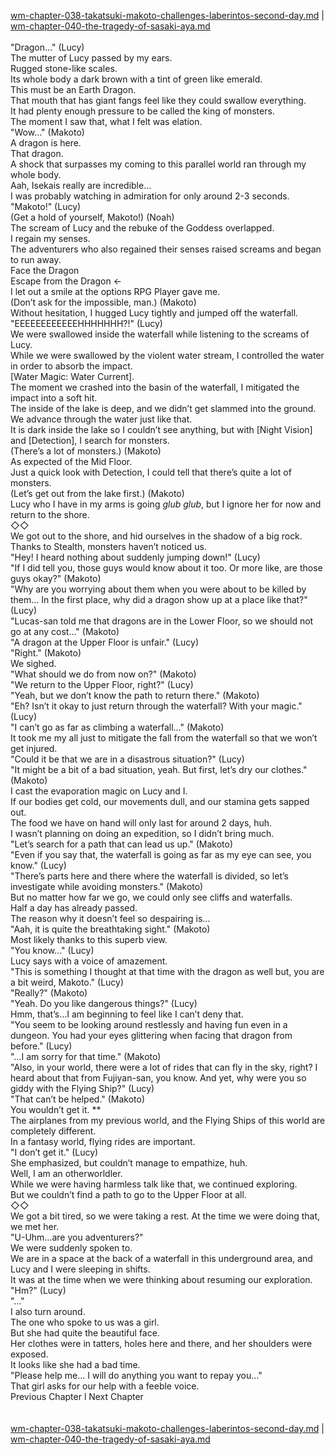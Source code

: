 [wm-chapter-038-takatsuki-makoto-challenges-laberintos-second-day.md](./wm-chapter-038-takatsuki-makoto-challenges-laberintos-second-day.md) | [wm-chapter-040-the-tragedy-of-sasaki-aya.md](./wm-chapter-040-the-tragedy-of-sasaki-aya.md) <br/>
<br/>
"Dragon…" (Lucy)<br/>
The mutter of Lucy passed by my ears.<br/>
Rugged stone-like scales.<br/>
Its whole body a dark brown with a tint of green like emerald. <br/>
This must be an Earth Dragon.<br/>
That mouth that has giant fangs feel like they could swallow everything.<br/>
It had plenty enough pressure to be called the king of monsters.<br/>
The moment I saw that, what I felt was elation. <br/>
"Wow…" (Makoto)<br/>
A dragon is here.<br/>
That dragon.<br/>
A shock that surpasses my coming to this parallel world ran through my whole body.<br/>
Aah, Isekais really are incredible…<br/>
I was probably watching in admiration for only around 2-3 seconds.<br/>
"Makoto!" (Lucy)<br/>
(Get a hold of yourself, Makoto!) (Noah)<br/>
The scream of Lucy and the rebuke of the Goddess overlapped.<br/>
I regain my senses. <br/>
The adventurers who also regained their senses raised screams and began to run away.<br/>
Face the Dragon<br/>
Escape from the Dragon ←<br/>
I let out a smile at the options RPG Player gave me.<br/>
(Don’t ask for the impossible, man.) (Makoto)<br/>
Without hesitation, I hugged Lucy tightly and jumped off the waterfall.<br/>
"EEEEEEEEEEEEHHHHHHH?!" (Lucy)<br/>
We were swallowed inside the waterfall while listening to the screams of Lucy.<br/>
While we were swallowed by the violent water stream, I controlled the water in order to absorb the impact.<br/>
[Water Magic: Water Current].<br/>
The moment we crashed into the basin of the waterfall, I mitigated the impact into a soft hit.<br/>
The inside of the lake is deep, and we didn’t get slammed into the ground.<br/>
We advance through the water just like that.<br/>
It is dark inside the lake so I couldn’t see anything, but with [Night Vision] and [Detection], I search for monsters.<br/>
(There’s a lot of monsters.) (Makoto)<br/>
As expected of the Mid Floor.<br/>
Just a quick look with Detection, I could tell that there’s quite a lot of monsters.<br/>
(Let’s get out from the lake first.) (Makoto)<br/>
Lucy who I have in my arms is going *glub glub*, but I ignore her for now and return to the shore. <br/>
◇◇<br/>
We got out to the shore, and hid ourselves in the shadow of a big rock.<br/>
Thanks to Stealth, monsters haven’t noticed us.<br/>
"Hey! I heard nothing about suddenly jumping down!" (Lucy)<br/>
"If I did tell you, those guys would know about it too. Or more like, are those guys okay?" (Makoto)<br/>
"Why are you worrying about them when you were about to be killed by them… In the first place, why did a dragon show up at a place like that?" (Lucy)<br/>
"Lucas-san told me that dragons are in the Lower Floor, so we should not go at any cost…" (Makoto)<br/>
"A dragon at the Upper Floor is unfair." (Lucy)<br/>
"Right." (Makoto)<br/>
We sighed.<br/>
"What should we do from now on?" (Makoto)<br/>
"We return to the Upper Floor, right?" (Lucy)<br/>
"Yeah, but we don’t know the path to return there." (Makoto)<br/>
"Eh? Isn’t it okay to just return through the waterfall? With your magic." (Lucy)<br/>
"I can’t go as far as climbing a waterfall…" (Makoto)<br/>
It took me my all just to mitigate the fall from the waterfall so that we won’t get injured.<br/>
"Could it be that we are in a disastrous situation?" (Lucy)<br/>
"It might be a bit of a bad situation, yeah. But first, let’s dry our clothes." (Makoto)<br/>
I cast the evaporation magic on Lucy and I.<br/>
If our bodies get cold, our movements dull, and our stamina gets sapped out.<br/>
The food we have on hand will only last for around 2 days, huh.<br/>
I wasn’t planning on doing an expedition, so I didn’t bring much.<br/>
"Let’s search for a path that can lead us up." (Makoto)<br/>
"Even if you say that, the waterfall is going as far as my eye can see, you know." (Lucy)<br/>
"There’s parts here and there where the waterfall is divided, so let’s investigate while avoiding monsters." (Makoto)<br/>
But no matter how far we go, we could only see cliffs and waterfalls.<br/>
Half a day has already passed.<br/>
The reason why it doesn’t feel so despairing is…<br/>
"Aah, it is quite the breathtaking sight." (Makoto)<br/>
Most likely thanks to this superb view.<br/>
"You know…" (Lucy)<br/>
Lucy says with a voice of amazement.<br/>
"This is something I thought at that time with the dragon as well but, you are a bit weird, Makoto." (Lucy)<br/>
"Really?" (Makoto)<br/>
"Yeah. Do you like dangerous things?" (Lucy)<br/>
Hmm, that’s…I am beginning to feel like I can’t deny that.<br/>
"You seem to be looking around restlessly and having fun even in a dungeon. You had your eyes glittering when facing that dragon from before." (Lucy)<br/>
"…I am sorry for that time." (Makoto)<br/>
"Also, in your world, there were a lot of rides that can fly in the sky, right? I heard about that from Fujiyan-san, you know. And yet, why were you so giddy with the Flying Ship?" (Lucy)<br/>
"That can’t be helped." (Makoto)<br/>
You wouldn’t get it. **<br/>
The airplanes from my previous world, and the Flying Ships of this world are completely different.<br/>
In a fantasy world, flying rides are important.<br/>
"I don’t get it." (Lucy)<br/>
She emphasized, but couldn’t manage to empathize, huh.<br/>
Well, I am an otherworldler.<br/>
While we were having harmless talk like that, we continued exploring.<br/>
But we couldn’t find a path to go to the Upper Floor at all.<br/>
◇◇<br/>
We got a bit tired, so we were taking a rest. At the time we were doing that, we met her.<br/>
"U-Uhm…are you adventurers?" <br/>
We were suddenly spoken to.<br/>
We are in a space at the back of a waterfall in this underground area, and Lucy and I were sleeping in shifts.<br/>
It was at the time when we were thinking about resuming our exploration.<br/>
"Hm?" (Lucy)<br/>
"…"<br/>
I also turn around.<br/>
The one who spoke to us was a girl.<br/>
But she had quite the beautiful face.<br/>
Her clothes were in tatters, holes here and there, and her shoulders were exposed.<br/>
It looks like she had a bad time.<br/>
"Please help me… I will do anything you want to repay you…" <br/>
That girl asks for our help with a feeble voice.<br/>
Previous Chapter l Next Chapter<br/>
<br/> <br/>
[wm-chapter-038-takatsuki-makoto-challenges-laberintos-second-day.md](./wm-chapter-038-takatsuki-makoto-challenges-laberintos-second-day.md) | [wm-chapter-040-the-tragedy-of-sasaki-aya.md](./wm-chapter-040-the-tragedy-of-sasaki-aya.md) <br/>
